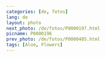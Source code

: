 ```yaml
---
categories: [de, fotos]
lang: de
layout: photo
next_photo: /de/fotos/P0000197.html
picname: P0000196
prev_photo: /de/fotos/P0000485.html
tags: [Aloe, Flowers]
---
```

